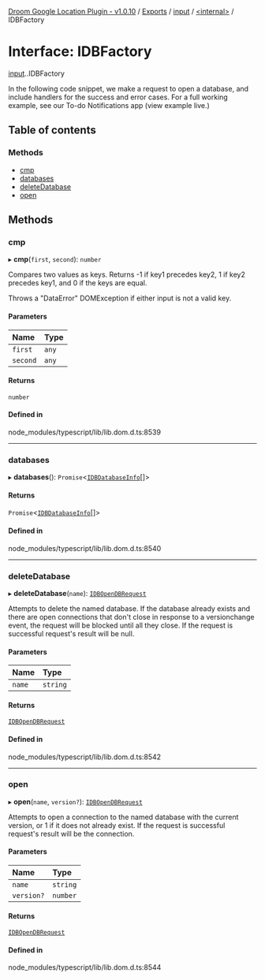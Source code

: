 [Droom Google Location Plugin - v1.0.10](../README.md) / [Exports](../modules.md) / [input](../modules/input.md) / [<internal\>](../modules/input._internal_.md) / IDBFactory

# Interface: IDBFactory

[input](../modules/input.md).[<internal>](../modules/input._internal_.md).IDBFactory

In the following code snippet, we make a request to open a database, and include handlers for the success and error cases. For a full working example, see our To-do Notifications app (view example live.)

## Table of contents

### Methods

- [cmp](input._internal_.IDBFactory.md#cmp)
- [databases](input._internal_.IDBFactory.md#databases)
- [deleteDatabase](input._internal_.IDBFactory.md#deletedatabase)
- [open](input._internal_.IDBFactory.md#open)

## Methods

### cmp

▸ **cmp**(`first`, `second`): `number`

Compares two values as keys. Returns -1 if key1 precedes key2, 1 if key2 precedes key1, and 0 if the keys are equal.

Throws a "DataError" DOMException if either input is not a valid key.

#### Parameters

| Name | Type |
| :------ | :------ |
| `first` | `any` |
| `second` | `any` |

#### Returns

`number`

#### Defined in

node_modules/typescript/lib/lib.dom.d.ts:8539

___

### databases

▸ **databases**(): `Promise`<[`IDBDatabaseInfo`](input._internal_.IDBDatabaseInfo.md)[]\>

#### Returns

`Promise`<[`IDBDatabaseInfo`](input._internal_.IDBDatabaseInfo.md)[]\>

#### Defined in

node_modules/typescript/lib/lib.dom.d.ts:8540

___

### deleteDatabase

▸ **deleteDatabase**(`name`): [`IDBOpenDBRequest`](../modules/input._internal_.md#idbopendbrequest)

Attempts to delete the named database. If the database already exists and there are open connections that don't close in response to a versionchange event, the request will be blocked until all they close. If the request is successful request's result will be null.

#### Parameters

| Name | Type |
| :------ | :------ |
| `name` | `string` |

#### Returns

[`IDBOpenDBRequest`](../modules/input._internal_.md#idbopendbrequest)

#### Defined in

node_modules/typescript/lib/lib.dom.d.ts:8542

___

### open

▸ **open**(`name`, `version?`): [`IDBOpenDBRequest`](../modules/input._internal_.md#idbopendbrequest)

Attempts to open a connection to the named database with the current version, or 1 if it does not already exist. If the request is successful request's result will be the connection.

#### Parameters

| Name | Type |
| :------ | :------ |
| `name` | `string` |
| `version?` | `number` |

#### Returns

[`IDBOpenDBRequest`](../modules/input._internal_.md#idbopendbrequest)

#### Defined in

node_modules/typescript/lib/lib.dom.d.ts:8544
